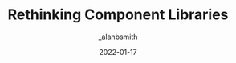 ---
author: _alanbsmith
date: 2022-01-17
permalink: false
tags:
  - components
  - meta
target_url: https://alanbsmith.medium.com/rethinking-component-libraries-45bc100c3216
title: Rethinking Component Libraries
---